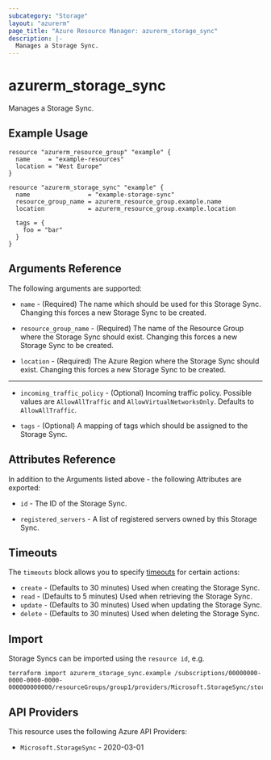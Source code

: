 ```yaml
---
subcategory: "Storage"
layout: "azurerm"
page_title: "Azure Resource Manager: azurerm_storage_sync"
description: |-
  Manages a Storage Sync.
---
```


# azurerm_storage_sync

Manages a Storage Sync.

## Example Usage

```hcl
resource "azurerm_resource_group" "example" {
  name     = "example-resources"
  location = "West Europe"
}

resource "azurerm_storage_sync" "example" {
  name                = "example-storage-sync"
  resource_group_name = azurerm_resource_group.example.name
  location            = azurerm_resource_group.example.location

  tags = {
    foo = "bar"
  }
}
```

## Arguments Reference

The following arguments are supported:

* `name` - (Required) The name which should be used for this Storage Sync. Changing this forces a new Storage Sync to be created.

* `resource_group_name` - (Required) The name of the Resource Group where the Storage Sync should exist. Changing this forces a new Storage Sync to be created.

* `location` - (Required) The Azure Region where the Storage Sync should exist. Changing this forces a new Storage Sync to be created.

---

* `incoming_traffic_policy` - (Optional) Incoming traffic policy. Possible values are `AllowAllTraffic` and `AllowVirtualNetworksOnly`. Defaults to `AllowAllTraffic`.

* `tags` - (Optional) A mapping of tags which should be assigned to the Storage Sync.

## Attributes Reference

In addition to the Arguments listed above - the following Attributes are exported:

* `id` - The ID of the Storage Sync.

* `registered_servers` - A list of registered servers owned by this Storage Sync.

## Timeouts

The `timeouts` block allows you to specify [timeouts](https://developer.hashicorp.com/terraform/language/resources/configure#define-operation-timeouts) for certain actions:

* `create` - (Defaults to 30 minutes) Used when creating the Storage Sync.
* `read` - (Defaults to 5 minutes) Used when retrieving the Storage Sync.
* `update` - (Defaults to 30 minutes) Used when updating the Storage Sync.
* `delete` - (Defaults to 30 minutes) Used when deleting the Storage Sync.

## Import

Storage Syncs can be imported using the `resource id`, e.g.

```shell
terraform import azurerm_storage_sync.example /subscriptions/00000000-0000-0000-0000-000000000000/resourceGroups/group1/providers/Microsoft.StorageSync/storageSyncServices/sync1
```

## API Providers
<!-- This section is generated, changes will be overwritten -->
This resource uses the following Azure API Providers:

* `Microsoft.StorageSync` - 2020-03-01
